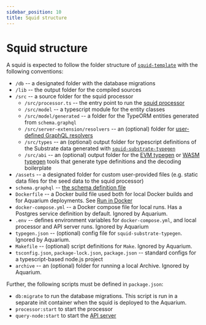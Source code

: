 ```yaml
---
sidebar_position: 10
title: Squid structure
---
```


# Squid structure

A squid is expected to follow the folder structure of [`squid-template`](https://github.com/subsquid/squid-template) with the following conventions:

- `/db` -- a designated folder with the database migrations
- `/lib` -- the output folder for the compiled sources 
- `/src` -- a source folder for the squid processor
   + `/src/processor.ts` -- the entry point to run the [squid processor](/develop-a-squid/substrate-processor)
   + `/src/model` -- a typescript module for the entity classes 
   + `/src/model/generated` -- a folder for the TypeORM entities generated from `schema.graphql`
   + `/src/server-extension/resolvers` -- an (optional) folder for [user-defined GraphQL resolvers](/develop-a-squid/graphql-api/custom-resolvers)
   + `/src/types` -- an (optional) output folder for typescript definitions of the Substrate data generated with [`squid-substrate-typegen`](/develop-a-squid/typegen/squid-substrate-typegen)
   + `/src/abi` -- an (optional) output folder for the [EVM typegen](/develop-a-squid/typegen/squid-evm-typegen) or [WASM typegen](/develop-a-squid/typegen/squid-wasm-typegen) tools that generate type definitions and the decoding boilerplate
- `/assets` -- a designated folder for custom user-provided files (e.g. static data files for the seed data to the squid processor)
- `schema.graphql` -- [the schema definition file](/develop-a-squid/schema-file)
- `Dockerfile` -- a Docker build file used both for local Docker builds and for Aquarium deployments. See [Run in Docker](/run-squid/run-in-docker)
- `docker-compose.yml` -- a Docker compose file for local runs. Has a Postgres service definition by default. Ignored by Aquarium.
- `.env` -- defines environment variables for `docker-compose.yml`, and local processor and API server runs. Ignored by Aquarium
- `typegen.json` -- (optional) config file for `squid-substrate-typegen`. Ignored by Aquarium.
- `Makefile` -- (optional) script definitions for `Make`. Ignored by Aquarium.
- `tsconfig.json`, `package-lock.json`, `package.json` -- standard configs for a typescript-based node.js project
- `archive` -- an (optional) folder for running a local Archive. Ignored by Aquarium.

Further, the following scripts must be defined in `package.json`:

- `db:migrate` to run the database migrations. This script is run in a separate init container when the squid is deployed to the Aquarium.
- `processor:start` to start the processor
- `query-node:start` to start the [API server](/develop-a-squid/graphql-api)
